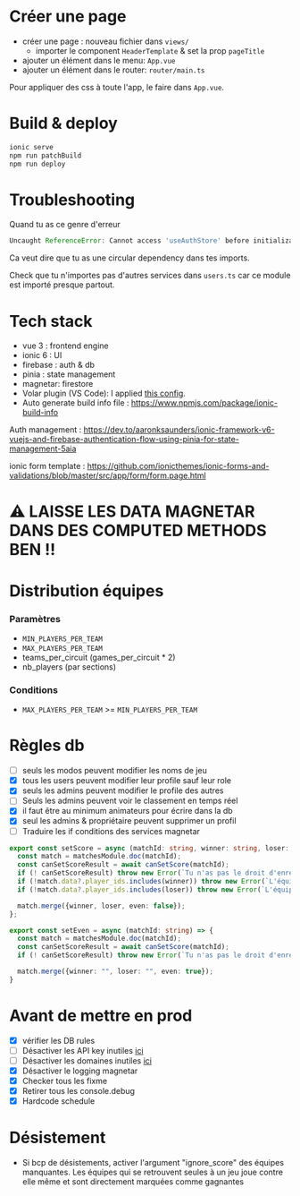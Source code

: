 # Créer une page

- créer une page : nouveau fichier dans `views/`
  - importer le component `HeaderTemplate` & set la prop `pageTitle` 
- ajouter un élément dans le menu: `App.vue`
- ajouter un élément dans le router:  `router/main.ts`

Pour appliquer des css à toute l'app, le faire dans `App.vue`.

# Build & deploy

```bash
ionic serve
npm run patchBuild
npm run deploy
```



# Troubleshooting

Quand tu as ce genre d'erreur 

````javascript
Uncaught ReferenceError: Cannot access 'useAuthStore' before initialization
````

Ca veut dire que tu as une circular dependency dans tes imports. 

Check que tu n'importes pas d'autres services dans `users.ts` car ce module est importé presque partout.

# Tech stack

- vue 3 : frontend engine
- ionic 6 : UI 
- firebase : auth & db
- pinia : state management
- magnetar: firestore 
- Volar plugin (VS Code): I applied [this config](https://github.com/johnsoncodehk/volar/discussions/471).
- Auto generate build info file : https://www.npmjs.com/package/ionic-build-info



Auth management : https://dev.to/aaronksaunders/ionic-framework-v6-vuejs-and-firebase-authentication-flow-using-pinia-for-state-management-5aia

ionic form template : https://github.com/ionicthemes/ionic-forms-and-validations/blob/master/src/app/form/form.page.html

# ⚠ LAISSE LES DATA MAGNETAR DANS DES COMPUTED METHODS BEN !!

# Distribution équipes

### Paramètres

- `MIN_PLAYERS_PER_TEAM` 
- `MAX_PLAYERS_PER_TEAM`
- teams_per_circuit (games_per_circuit \* 2)
- nb_players (par sections)

### Conditions

-  `MAX_PLAYERS_PER_TEAM` >= `MIN_PLAYERS_PER_TEAM`

# Règles db

- [ ] seuls les modos peuvent modifier les noms de jeu
- [x] tous les users peuvent modifier leur profile sauf leur role
- [x] seuls les admins peuvent modifier le profile des autres
- [ ] Seuls les admins peuvent voir le classement en temps réel
- [x] il faut être au minimum animateurs pour écrire dans la db
- [x] seul les admins & propriétaire peuvent supprimer un profil
- [ ] Traduire les if conditions des services magnetar

````typescript
export const setScore = async (matchId: string, winner: string, loser: string) => {
  const match = matchesModule.doc(matchId);
  const canSetScoreResult = await canSetScore(matchId);
  if (! canSetScoreResult) throw new Error(`Tu n'as pas le droit d'enregister de scores à l'épreuve ${match.data?.game_id}`);
  if (!match.data?.player_ids.includes(winner)) throw new Error(`L'équipe ${winner} n'est pas assignée à cette épreuve`);
  if (!match.data?.player_ids.includes(loser)) throw new Error(`L'équipe ${loser} n'est pas assignée à cette épreuve`);

  match.merge({winner, loser, even: false});
};

export const setEven = async (matchId: string) => {
  const match = matchesModule.doc(matchId);
  const canSetScoreResult = await canSetScore(matchId);
  if (! canSetScoreResult) throw new Error(`Tu n'as pas le droit d'enregister de scores à l'épreuve ${match.data?.game_id}`);

  match.merge({winner: "", loser: "", even: true});
}
````

# Avant de mettre en prod

- [x] vérifier les DB rules
- [ ] Désactiver les API key inutiles [ici](https://console.cloud.google.com/apis/credentials?project=badenbattle-a0dec)
- [ ] Désactiver les domaines inutiles [ici](https://console.firebase.google.com/u/0/project/badenbattle-a0dec/authentication/providers)
- [x] Désactiver le logging magnetar
- [x] Checker tous les fixme
- [x] Retirer tous les console.debug
- [x] Hardcode schedule

# Désistement

- Si bcp de désistements, activer l'argument "ignore_score" des équipes manquantes. Les équipes qui se retrouvent seules à un jeu joue contre elle même et sont directement marquées comme gagnantes

